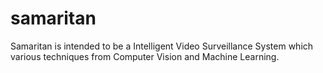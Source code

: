 # samaritan
Samaritan is intended to be a Intelligent Video Surveillance System which various techniques from Computer Vision and Machine Learning.
